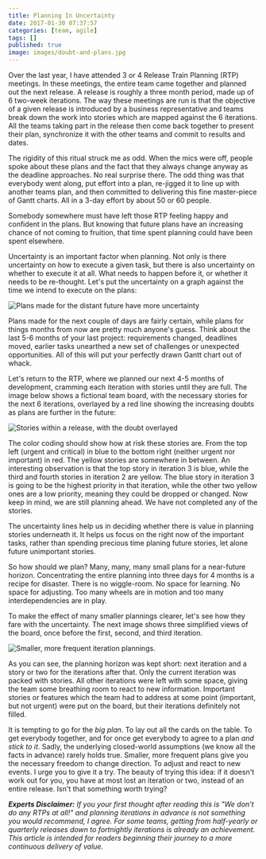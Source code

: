 ```yaml
---
title: Planning In Uncertainty
date: 2017-01-30 07:37:57
categories: [team, agile]
tags: []
published: true
image: images/doubt-and-plans.jpg
---
```


Over the last year, I have attended 3 or 4 Release Train Planning (RTP) meetings. In these meetings, the entire team came together and planned out the next release. A release is roughly a three month period, made up of 6 two-week iterations. The way these meetings are run is that the objective of a given release is introduced by a business representative and teams break down the work into stories which are mapped against the 6 iterations. All the teams taking part in the release then come back together to present their plan, synchronize it with the other teams and commit to results and dates.

The rigidity of this ritual struck me as odd. When the mics were off, people spoke about these plans and the fact that they always change anyway as the deadline approaches. No real surprise there. The odd thing was that everybody went along, put effort into a plan, re-jigged it to line up with another teams plan, and then committed to delivering this fine master-piece of Gantt charts. All in a 3-day effort by about 50 or 60 people.

Somebody somewhere must have left those RTP feeling happy and confident in the plans. But knowing that future plans have an increasing chance of not coming to fruition, that time spent planning could have been spent elsewhere.

Uncertainty is an important factor when planning. Not only is there uncertainty on how to execute a given task, but there is also uncertainty on whether to execute it at all.
What needs to happen before it, or whether it needs to be re-thought. Let's put the uncertainty on a graph against the time we intend to execute on the plans:

![Plans made for the distant future have more uncertainty](/images/doubt-and-plans.jpg)

Plans made for the next couple of days are fairly certain, while plans for things months from now are pretty much anyone's guess.  Think about the last 5-6 months of your last project: requirements changed, deadlines moved, earlier tasks unearthed a new set of challenges or unexpected opportunities. All of this will put your perfectly drawn Gantt chart out of whack.

Let's return to the RTP, where we planned our next 4-5 months of development, cramming each iteration with stories until they are full. The image below shows a fictional team board, with the necessary stories for the next 6 iterations, overlayed by a red line showing the increasing doubts as plans are further in the future:

![Stories within a  release, with the doubt overlayed](/images/doubt-story-board.PNG)

The color coding should show how at risk these stories are. From the top left (urgent and critical) in blue to the bottom right (neither urgent nor important) in red. The yellow stories are somewhere in between. An interesting observation is that the top story in iteration 3 is blue, while the third and fourth stories in iteration 2 are yellow. The blue story in iteration 3 is going to be the highest priority in that iteration, while the other two yellow ones are a low priority, meaning they could be dropped or changed. Now keep in mind, we are still planning ahead. We have not completed any of the stories.

The uncertainty lines help us in deciding whether there is value in planning stories underneath it. It helps us focus on the right now of the important tasks, rather than spending precious time planing future stories, let alone future unimportant stories.

So how should we plan? Many, many, many small plans for a near-future horizon. Concentrating the entire planning into three days for 4 months is a recipe for disaster. There is no wiggle-room. No space for learning. No space for adjusting. Too many wheels are in motion and too many interdependencies are in play.

To make the effect of many smaller plannings clearer, let's see how they fare with the uncertainty. The next image shows three simplified views of the board, once before the first, second, and third iteration.

![Smaller, more frequent iteration plannings.](/images/multiple-iterations-planning.jpg)

As you can see, the planning horizon was kept short: next iteration and a story or two for the iterations after that. Only the current iteration was packed with stories. All other iterations were left with some space, giving the team some breathing room to react to new information. Important stories or features which the team had to address at some point (important, but not urgent) were put on the board, but their iterations definitely not filled.

It is tempting to go for the _big plan_. To lay out all the cards on the table. To get everybody together, and for once get everybody to agree to a plan _and stick to it_. Sadly, the underlying closed-world assumptions (we know all the facts in advance) rarely holds true. Smaller, more frequent plans give you the necessary freedom to change direction. To adjust and react to new events. I urge you to give it a try. The beauty of trying this idea: if it doesn't work out for you, you have at most lost an iteration or two, instead of an entire release. Isn't that something worth trying?



_**Experts Disclaimer:** If you your first thought after reading this is "We don't do any RTPs at all!" and planning iterations in advance is not something you would recommend, I agree. For some teams, getting from half-yearly or quarterly releases down to fortnightly iterations is already an achievement. This article is intended for readers beginning their journey to a more continuous delivery of value._
